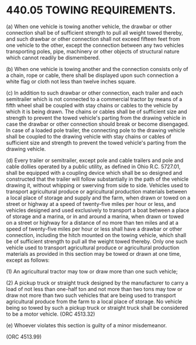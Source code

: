 440.05 TOWING REQUIREMENTS.
===========================

​(a) When one vehicle is towing another vehicle, the drawbar or other
connection shall be of sufficient strength to pull all weight towed
thereby, and such drawbar or other connection shall not exceed fifteen
feet from one vehicle to the other, except the connection between any
two vehicles transporting poles, pipe, machinery or other objects of
structural nature which cannot readily be dismembered.

​(b) When one vehicle is towing another and the connection consists only
of a chain, rope or cable, there shall be displayed upon such connection
a white flag or cloth not less than twelve inches square.

​(c) In addition to such drawbar or other connection, each trailer and
each semitrailer which is not connected to a commercial tractor by means
of a fifth wheel shall be coupled with stay chains or cables to the
vehicle by which it is being drawn. The chains or cables shall be of
sufficient size and strength to prevent the towed vehicle's parting from
the drawing vehicle in case the drawbar or other connection should break
or become disengaged. In case of a loaded pole trailer, the connecting
pole to the drawing vehicle shall be coupled to the drawing vehicle with
stay chains or cables of sufficient size and strength to prevent the
towed vehicle's parting from the drawing vehicle.

​(d) Every trailer or semitrailer, except pole and cable trailers and
pole and cable dollies operated by a public utility, as defined in Ohio
R.C. 5727.01, shall be equipped with a coupling device which shall be so
designed and constructed that the trailer will follow substantially in
the path of the vehicle drawing it, without whipping or swerving from
side to side. Vehicles used to transport agricultural produce or
agricultural production materials between a local place of storage and
supply and the farm, when drawn or towed on a street or highway at a
speed of twenty-five miles per hour or less, and vehicles designed and
used exclusively to transport a boat between a place of storage and a
marina, or in and around a marina, when drawn or towed on a street or
highway for a distance of no more than ten miles and at a speed of
twenty-five miles per hour or less shall have a drawbar or other
connection, including the hitch mounted on the towing vehicle, which
shall be of sufficient strength to pull all the weight towed thereby.
Only one such vehicle used to transport agricultural produce or
agricultural production materials as provided in this section may be
towed or drawn at one time, except as follows:

​(1) An agricultural tractor may tow or draw more than one such vehicle;

​(2) A pickup truck or straight truck designed by the manufacturer to
carry a load of not less than one-half ton and not more than two tons
may tow or draw not more than two such vehicles that are being used to
transport agricultural produce from the farm to a local place of
storage. No vehicle being so towed by such a pickup truck or straight
truck shall be considered to be a motor vehicle. (ORC 4513.32)

​(e) Whoever violates this section is guilty of a minor misdemeanor.

(ORC 4513.99)
